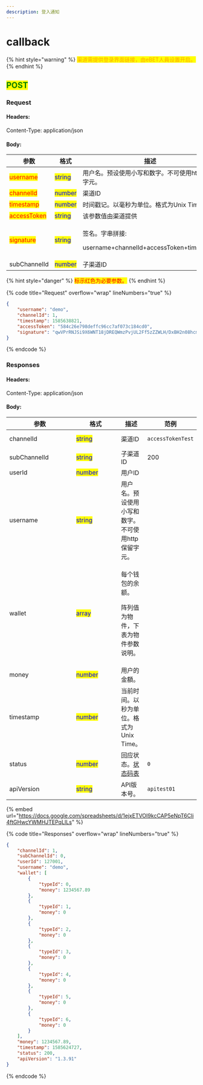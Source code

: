 ```yaml
---
description: 登入通知
---
```


# callback

{% hint style="warning" %}
<mark style="color:orange;">渠道需提供登录界面链接，由eBET人員设置开启。</mark>
{% endhint %}

## <mark style="color:green;">POST</mark>

### **Request**

#### Headers:

Content-Type: application/json

#### Body:

<table><thead><tr><th width="167">参数</th><th width="114">格式</th><th>描述</th></tr></thead><tbody><tr><td><mark style="color:red;">username</mark></td><td><mark style="color:blue;">string</mark></td><td>用户名。预设使用小写和数字。不可使用http保留字元。</td></tr><tr><td><mark style="color:red;">channelId</mark></td><td><mark style="color:blue;">number</mark></td><td>渠道ID</td></tr><tr><td><mark style="color:red;">timestamp</mark></td><td><mark style="color:blue;">number</mark></td><td>时间戳记。以毫秒为单位。格式为Unix Time。</td></tr><tr><td><mark style="color:red;">accessToken</mark></td><td><mark style="color:blue;">string</mark></td><td>该参数值由渠道提供</td></tr><tr><td><mark style="color:red;">signature</mark></td><td><mark style="color:blue;">string</mark></td><td><p>签名。字串拼接:</p><p>username+channelId+accessToken+timestamp</p></td></tr><tr><td>subChannelId</td><td><mark style="color:blue;">number</mark></td><td>子渠道ID</td></tr></tbody></table>

{% hint style="danger" %}
<mark style="color:red;">标示红色为必要参数。</mark>
{% endhint %}

{% code title="Request" overflow="wrap" lineNumbers="true" %}
```json
{
    "username": "demo",
    "channelId": 1,
    "timestamp": 1585638821,
    "accessToken": "584c26e798deffc96cc7af073c184cd0",
    "signature": "qwVPrRNJSi9X6WNT18jDREQWmzPvjUL2Ff5zZZWLH/DxBH2n08hcmz9KbnC1GM5QmIl+ktV1HoOxHsomKspHy5+VZJfE+yksVHk71othgxb2Q0+NZ8sTSpziOW8k7ZA0TmTTH+ALvbFnvoiiqXuw1qhErV8j8wfqh/0W+PJlVLs="
}
```
{% endcode %}

### **Responses**

#### Headers:

Content-Type: application/json

#### Body:

<table><thead><tr><th width="176">参数</th><th width="114.66666666666666">格式</th><th>描述</th><th data-hidden>范例</th></tr></thead><tbody><tr><td>channelId</td><td><mark style="color:blue;">string</mark></td><td>渠道ID</td><td><pre><code>accessTokenTest
</code></pre></td></tr><tr><td>subChannelId</td><td><mark style="color:blue;">string</mark></td><td>子渠道ID</td><td>200</td></tr><tr><td>userId</td><td><mark style="color:blue;">number</mark></td><td>用户ID</td><td></td></tr><tr><td>username</td><td><mark style="color:blue;">string</mark></td><td>用户名。预设使用小写和数字。不可使用http保留字元。</td><td></td></tr><tr><td>wallet</td><td><mark style="color:blue;">array</mark></td><td><p>每个钱包的余额。</p><p>阵列值为物件，下表为物件参数说明。</p></td><td></td></tr><tr><td>money</td><td><mark style="color:blue;">number</mark></td><td>用户的金額。</td><td></td></tr><tr><td>timestamp</td><td><mark style="color:blue;">number</mark></td><td>当前时间。以秒为单位。格式为Unix Time。</td><td></td></tr><tr><td>status</td><td><mark style="color:blue;">number</mark></td><td>回应状态。<a href="../../ebet-zhuang-tai-ma.md#ebet-xiang-ying-de-zhuang-tai-dai-ma">状态码表</a></td><td><pre><code>0
</code></pre></td></tr><tr><td>apiVersion</td><td><mark style="color:blue;">string</mark></td><td>API版本号。</td><td><pre><code>apitest01
</code></pre></td></tr></tbody></table>

{% embed url="https://docs.google.com/spreadsheets/d/1ejxETVOI9kcCAP5eNpT6CIi4ftGHwcYWMHJTEPqLILs" %}

{% code title="Responses" overflow="wrap" lineNumbers="true" %}
```json
{
    "channelId": 1,
    "subChannelId": 0,
    "userId": 127001,
    "username": "demo",
    "wallet": [
        {
            "typeId": 0,
            "money": 1234567.89
        },
        {
            "typeId": 1,
            "money": 0
        },
        {
            "typeId": 2,
            "money": 0
        },
        {
            "typeId": 3,
            "money": 0
        },
        {
            "typeId": 4,
            "money": 0
        },
        {
            "typeId": 5,
            "money": 0
        },
        {
            "typeId": 6,
            "money": 0
        }
    ],
    "money": 1234567.89,
    "timestamp": 1585624727,
    "status": 200,
    "apiVersion": "1.3.91"
}
```
{% endcode %}
